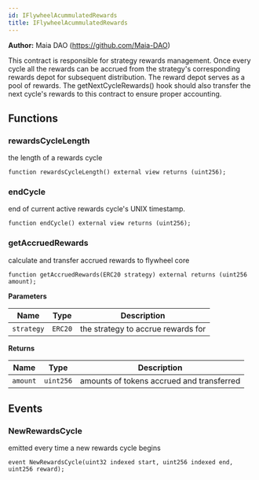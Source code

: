 ```yaml
---
id: IFlywheelAcummulatedRewards
title: IFlywheelAcummulatedRewards
---
```


**Author:**
Maia DAO (https://github.com/Maia-DAO)

This contract is responsible for strategy rewards management.
Once every cycle all the rewards can be accrued from the strategy's corresponding rewards depot for subsequent distribution.
The reward depot serves as a pool of rewards.
The getNextCycleRewards() hook should also transfer the next cycle's rewards to this contract to ensure proper accounting.


## Functions
### rewardsCycleLength

the length of a rewards cycle


```solidity
function rewardsCycleLength() external view returns (uint256);
```

### endCycle

end of current active rewards cycle's UNIX timestamp.


```solidity
function endCycle() external view returns (uint256);
```

### getAccruedRewards

calculate and transfer accrued rewards to flywheel core


```solidity
function getAccruedRewards(ERC20 strategy) external returns (uint256 amount);
```
**Parameters**

|Name|Type|Description|
|----|----|-----------|
|`strategy`|`ERC20`|the strategy to accrue rewards for|

**Returns**

|Name|Type|Description|
|----|----|-----------|
|`amount`|`uint256`|amounts of tokens accrued and transferred|


## Events
### NewRewardsCycle
emitted every time a new rewards cycle begins


```solidity
event NewRewardsCycle(uint32 indexed start, uint256 indexed end, uint256 reward);
```

